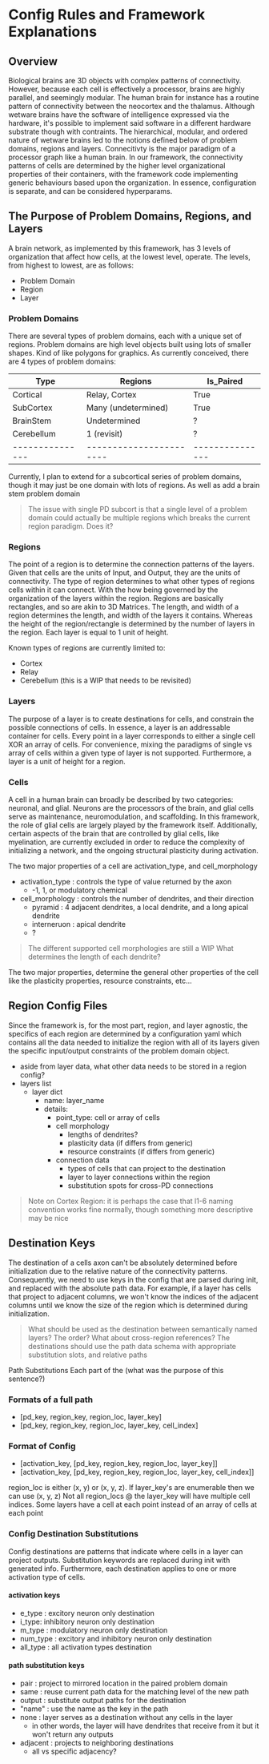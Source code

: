 # Config Rules and Framework Explanations

## Overview

Biological brains are 3D objects with complex patterns of connectivity. However, because each cell is effectively a processor, brains are highly parallel, and seemingly modular. The human brain for instance has a routine pattern of connectivity between the neocortex and the thalamus. Although wetware brains have the software of intelligence expressed via the hardware, it's possible to implement said software in a different hardware substrate though with contraints. The hierarchical, modular, and ordered nature of wetware brains led to the notions defined below of problem domains, regions and layers. Connecitivty is the major paradigm of a processor graph like a human brain. In our framework, the connectivity patterns of cells are determined by the higher level organizational properties of their containers, with the framework code implementing generic behaviours based upon the organization. In essence, configuration is separate, and can be considered hyperparams.

## The Purpose of Problem Domains, Regions, and Layers

A brain network, as implemented by this framework, has 3 levels of organization that affect how cells, at the lowest level, operate. The levels, from highest to lowest, are as follows:

- Problem Domain
- Region
- Layer

### Problem Domains

There are several types of problem domains, each with a unique set of regions. Problem domains are high level objects built using lots of smaller shapes. Kind of like polygons for graphics.
As currently conceived, there are 4 types of problem domains:

| **Type**      | **Regions**           | **Is_Paired** |
|---------------|-----------------------|---------------|
| Cortical      | Relay, Cortex         | True          |
| SubCortex     | Many (undetermined)   | True          |
| BrainStem     | Undetermined          | ?             |
| Cerebellum    | 1 (revisit)           | ?             |
|---------------|-----------------------|---------------|

Currently, I plan to extend for a subcortical series of problem domains, though it may just be one domain with lots of regions. As well as add a brain stem problem domain
> The issue with single PD subcort is that a single level of a problem domain could actually be multiple regions which breaks the current region paradigm. Does it?

### Regions

The point of a region is to determine the connection patterns of the layers. Given that cells are the units of Input, and Output, they are the units of connectivity. The type of region determines to what other types of regions cells within it can connect. With the how being governed by the organization of the layers within the region.
Regions are basically rectangles, and so are akin to 3D Matrices. The length, and width of a region determines the length, and width of the layers it contains. Whereas the height of the region/rectangle is determined by the number of layers in the region. Each layer is equal to 1 unit of height.

Known types of regions are currently limited to:

- Cortex
- Relay
- Cerebellum (this is a WIP that needs to be revisited)

### Layers

The purpose of a layer is to create destinations for cells, and constrain the possible connections of cells. In essence, a layer is an addressable container for cells. Every point in a layer corresponds to either a single cell XOR an array of cells. For convenience, mixing the paradigms of single vs array of cells within a given type of layer is not supported. Furthermore, a layer is a unit of height for a region.

### Cells

A cell in a human brain can broadly be described by two categories: neuronal, and glial. Neurons are the processors of the brain, and glial cells serve as maintenance, neuromodulation, and scaffolding. In this framework, the role of glial cells are largely played by the framework itself. Additionally, certain aspects of the brain that are controlled by glial cells, like myelination, are currently excluded in order to reduce the complexity of initializing a network, and the ongoing structural plasticity during activation.

The two major properties of a cell are activation_type, and cell_morphology

- activation_type : controls the type of value returned by the axon
  - -1, 1, or modulatory chemical
- cell_morphology : controls the number of dendrites, and their direction
  - pyramid : 4 adjacent dendrites, a local dendrite, and a long apical dendrite
  - interneruon : apical dendrite
  - ?

> The different supported cell morphologies are still a WIP
> What determines the length of each dendrite?

The two major properties, determine the general other properties of the cell like the plasticity properties, resource constraints, etc...

## Region Config Files

Since the framework is, for the most part, region, and layer agnostic, the specifics of each region are determined by a configuration yaml which contains all the data needed to initialize the region with all of its layers given the specific input/output constraints of the problem domain object.

- aside from layer data, what other data needs to be stored in a region config?
- layers list
  - layer dict
    - name: layer_name
    - details:
      - point_type: cell or array of cells
      - cell morphology
        - lengths of dendrites?
        - plasticity data (if differs from generic)
        - resource constraints (if differs from generic)
      - connection data
        - types of cells that can project to the destination
        - layer to layer connections within the region
        - substitution spots for cross-PD connections

> Note on Cortex Region: it is perhaps the case that l1-6 naming convention works fine normally, though something more descriptive may be nice

## Destination Keys

The destination of a cells axon can't be absolutely determined before initialization due to the relative nature of the connectivity patterns. Consequently, we need to use keys in the config that are parsed during init, and replaced with the absolute path data. For example, if a layer has cells that project to adjacent columns, we won't know the indices of the adjacent columns until we know the size of the region which is determined during initialization.

> What should be used as the destination between semantically named layers? The order? What about cross-region references?
> The destinations should use the path data schema with appropriate substitution slots, and relative paths

Path Substitutions
Each part of the (what was the purpose of this sentence?)

### Formats of a full path

- [pd_key, region_key, region_loc, layer_key]
- [pd_key, region_key, region_loc, layer_key, cell_index]

### Format of Config

- [activation_key, [pd_key, region_key, region_loc, layer_key]]
- [activation_key, [pd_key, region_key, region_loc, layer_key, cell_index]]

region_loc is either (x, y) or (x, y, z). If layer_key's are enumerable then we can use (x, y, z)
Not all region_locs @ the layer_key will have multiple cell indices. Some layers have a cell at each point instead of an array of cells at each point

### Config Destination Substitutions

Config destinations are patterns that indicate where cells in a layer can project outputs. Substitution keywords are replaced during init with generated info.
Furthermore, each destination applies to one or more activation type of cells.

#### activation keys

- e_type : excitory neuron only destination
- i_type: inhibitory neuron only destination
- m_type : modulatory neuron only destination
- num_type : excitory and inhibitory neuron only destination
- all_type : all activation types destination

#### path substitution keys

- pair : project to mirrored location in the paired problem domain
- same : reuse current path data for the matching level of the new path
- output : substitute output paths for the destination
- "name" : use the name as the key in the path
- none : layer serves as a destination without any cells in the layer
  - in other words, the layer will have dendrites that receive from it but it won't return any outputs
- adjacent : projects to neighboring destinations
  - all vs specific adjacency?
